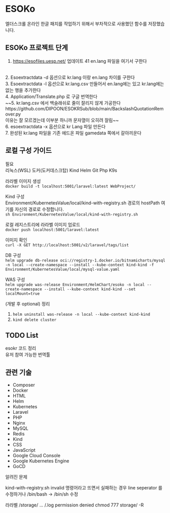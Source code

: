 # ESOKo

엘더스크롤 온라인 한글 패치를 작업하기 위해서 부차적으로 사용했던 함수를 저장했습니다.

## ESOKo 프로젝트 단계
1. https://esofiles.uesp.net/ 업데이트 41 en.lang 파일을 여기서 구한다
<br>
2. Esoextractdata -d 옵션으로 kr.lang 이랑 en.lang 차이를 구한다
<br>
3. Esoextractdata -l 옵션으로 kr.lang.csv 만들어서 en.lang에는 있고 kr.lang에는 없는 행을 추가한다
<br>
4. Application/Translate.php 로 구글 번역한다
<br>
~~5. kr.lang.csv 에서 백슬래쉬로 줄이 잘리지 않게 가공한다
https://github.com/DIPOON/ESOKRSub/blob/main/BackslashQuotationRemover.py
<br>
이유는 잘 모르겠는데 이부분 하니까 문자열이 오히려 잘림~~
<br>
6. esoextractdata -x 옵션으로 kr Lang 파일 만든다
<br>
7. 완성된 kr.lang 파일을 기존 에드온 파일 gamedata 쪽에서 갈아끼운다
<br>

## 로컬 구성 가이드
필요 <br>
리눅스(WSL) 도커(도커데스크탑) Kind Helm Git Php K9s

라라벨 이미지 생성 <br>
`docker build -t localhost:5001/laravel:latest WebProject/`

Kind 구성 <br>
Environment/KubernetesValue/local/kind-with-registry.sh 경로의 hostPath 여기를 자신의 경로로 수정합니다. <br>
`sh Environment/KubernetesValue/local/kind-with-registry.sh`

로컬 레지스트리에 라라벨 이미지 업로드 <br>
`docker push localhost:5001/laravel:latest`

이미지 확인 <br>
`curl -X GET http://localhost:5001/v2/laravel/tags/list`

DB 구성 <br>
`helm upgrade db-release oci://registry-1.docker.io/bitnamicharts/mysql -n local --create-namespace --install --kube-context kind-kind -f Environment/KubernetesValue/local/mysql-value.yaml`

WAS 구성 <br>
`helm upgrade was-release Environment/HelmChart/esoko -n local --create-namespace --install --kube-context kind-kind --set localMount=true`

(개발 후 optional) 정리
1. `helm uninstall was-release -n local --kube-context kind-kind`
2. `kind delete cluster`

## TODO List
esokr 코드 정리
<br>
유저 참여 가능한 번역툴

## 관련 기술
<ul>
<li>Composer</li>
<li>Docker</li>
<li>HTML</li>
<li>Helm</li>
<li>Kubernetes</li>
<li>Laravel</li>
<li>PHP</li>
<li>Nginx</li>
<li>MySQL</li>
<li>Redis</li>
<li>Kind</li>
<li>CSS</li>
<li>JavaScript</li>
<li>Google Cloud Console</li>
<li>Google Kubernetes Engine</li>
<li>GoCD</li>
</ul>

알려진 문제

kind-with-registry.sh invalid 명령어라고 뜨면서 실패하는 경우
line seperator 를 수정하거나 /bin/bash -> /bin/sh 수정

라라벨 /storage/ ... /.log permission denied
chmod 777 storage/ -R